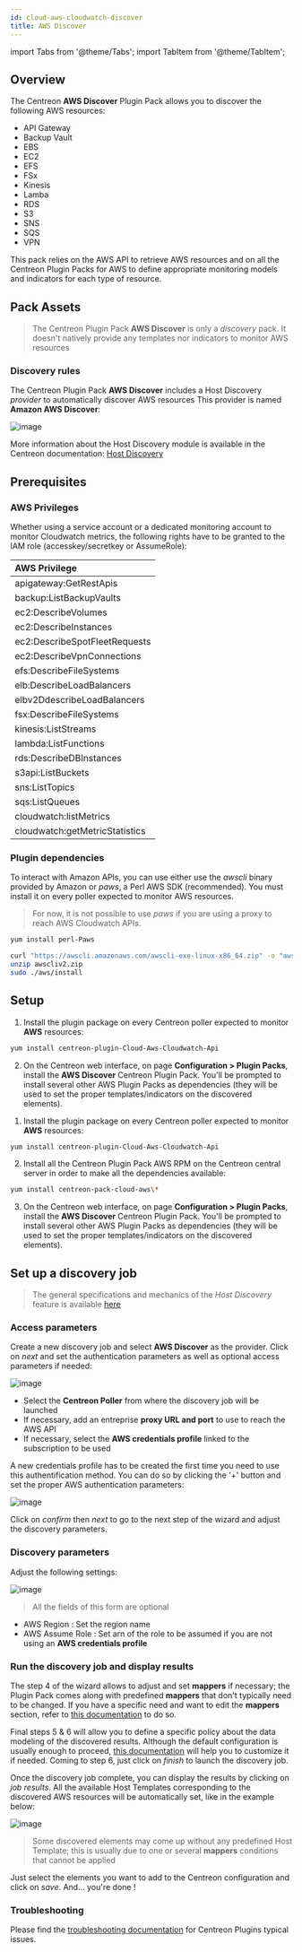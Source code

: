 ```yaml
---
id: cloud-aws-cloudwatch-discover
title: AWS Discover
---
```

import Tabs from '@theme/Tabs';
import TabItem from '@theme/TabItem';


## Overview

The Centreon **AWS Discover** Plugin Pack allows you to discover the following AWS resources:
* API Gateway
* Backup Vault
* EBS
* EC2
* EFS
* FSx
* Kinesis
* Lamba
* RDS
* S3
* SNS
* SQS
* VPN

This pack relies on the AWS API to retrieve AWS resources and on all the Centreon Plugin Packs for AWS to define 
appropriate monitoring models and indicators for each type of resource.

## Pack Assets

> The Centreon Plugin Pack **AWS Discover** is only a *discovery* pack. It doesn't natively provide any templates nor
> indicators to monitor AWS resources

### Discovery rules

The Centreon Plugin Pack **AWS Discover** includes a Host Discovery *provider* to automatically discover AWS resources
This provider is named **Amazon AWS Discover**:

![image](../../../assets/integrations/plugin-packs/procedures/cloud-aws-cloudwatch-discover-provider.png)

More information about the Host Discovery module is available in the Centreon documentation:
[Host Discovery](/docs/monitoring/discovery/hosts-discovery)

## Prerequisites

### AWS Privileges

Whether using a service account or a dedicated monitoring account to monitor Cloudwatch metrics, the following rights have to be granted to the IAM role (accesskey/secretkey or AssumeRole):

| AWS Privilege                  | 
|:-------------------------------|
| apigateway:GetRestApis         |
| backup:ListBackupVaults        |
| ec2:DescribeVolumes            |
| ec2:DescribeInstances          |
| ec2:DescribeSpotFleetRequests  |
| ec2:DescribeVpnConnections     |
| efs:DescribeFileSystems        |
| elb:DescribeLoadBalancers      |
| elbv2DdescribeLoadBalancers    |
| fsx:DescribeFileSystems        |
| kinesis:ListStreams            |
| lambda:ListFunctions           |
| rds:DescribeDBInstances        |
| s3api:ListBuckets              |
| sns:ListTopics                 | 
| sqs:ListQueues                 |
| cloudwatch:listMetrics         | 
| cloudwatch:getMetricStatistics |
### Plugin dependencies

To interact with Amazon APIs, you can use either use the *awscli* binary provided by Amazon or *paws*, a Perl AWS SDK (recommended). You must install it on every poller expected to monitor AWS resources. 

> For now, it is not possible to use *paws* if you are using a proxy to reach AWS Cloudwatch APIs. 

<Tabs groupId="sync">
<TabItem value="perl-Paws-installation" label="perl-Paws-installation">

```bash
yum install perl-Paws
```

</TabItem>
<TabItem value="aws-cli-installation" label="aws-cli-installation">

```bash
curl "https://awscli.amazonaws.com/awscli-exe-linux-x86_64.zip" -o "awscliv2.zip"
unzip awscliv2.zip
sudo ./aws/install
```

</TabItem>
</Tabs>

## Setup 

<Tabs groupId="sync">
<TabItem value="Online License" label="Online License">

1. Install the plugin package on every Centreon poller expected to monitor **AWS** resources:

```bash
yum install centreon-plugin-Cloud-Aws-Cloudwatch-Api
```

2. On the Centreon web interface, on page **Configuration > Plugin Packs**, install the **AWS Discover** Centreon Plugin Pack.
 You'll be prompted to install several other AWS Plugin Packs as dependencies (they will be used to set the proper templates/indicators
on the discovered elements).

</TabItem>
<TabItem value="Offline License" label="Offline License">

1. Install the plugin package on every Centreon poller expected to monitor **AWS** resources:

```bash
yum install centreon-plugin-Cloud-Aws-Cloudwatch-Api
```

2. Install all the Centreon Plugin Pack AWS RPM on the Centreon central server in order
to make all the dependencies available:

```bash
yum install centreon-pack-cloud-aws\*
```

3. On the Centreon web interface, on page **Configuration > Plugin Packs**, install the **AWS Discover** Centreon Plugin Pack.
You'll be prompted to install several other AWS Plugin Packs as dependencies (they will be used to set the proper templates/indicators
on the discovered elements).

</TabItem>
</Tabs>

## Set up a discovery job

> The general specifications and mechanics of the *Host Discovery* feature is available [here](/docs/monitoring/discovery/hosts-discovery)

### Access parameters

Create a new discovery job and select **AWS Discover** as the provider. Click on *next* and set the authentication parameters
as well as optional access parameters if needed:

![image](../../../assets/integrations/plugin-packs/procedures/cloud-aws-cloudwatch-discover-accessparameters.png)

- Select the **Centreon Poller** from where the discovery job will be launched
- If necessary, add an entreprise **proxy URL and port** to use to reach the AWS API
- If necessary, select the **AWS credentials profile** linked to the subscription to be used

A new credentials profile has to be created the first time you need to use this authentification method. You can do so by clicking the '+' button and set the proper AWS
authentication parameters:

![image](../../../assets/integrations/plugin-packs/procedures/cloud-aws-cloudwatch-discover-credentials.png)

Click on *confirm* then *next* to go to the next step of the wizard and adjust the discovery parameters.

### Discovery parameters

Adjust the following settings:

![image](../../../assets/integrations/plugin-packs/procedures/cloud-aws-cloudwatch-discover-discoparameters.png)

> All the fields of this form are optional

- AWS Region : Set the region name
- AWS Assume Role : Set arn of the role to be assumed if you are not using an **AWS credentials profile**

### Run the discovery job and display results

The step 4 of the wizard allows to adjust and set **mappers** if necessary; the Plugin Pack comes along with predefined **mappers** that
don't typically need to be changed. If you have a specific need and want to edit the **mappers** section, refer to 
[this documentation](/docs/monitoring/discovery/hosts-discovery#how-to-use-the-mappers) to do so.

Final steps 5 & 6 will allow you to define a specific policy about the data modeling of the discovered results. Although the default configuration
is usually enough to proceed, [this documentation](/docs/monitoring/discovery/hosts-discovery#define-analysis-and-update-policies) 
will help you to customize it if needed. Coming to step 6, just click on *finish* to launch the discovery job.

Once the discovery job complete, you can display the results by clicking on *job results*. All the available Host Templates
corresponding to the discovered AWS resources will be automatically set, like in the example below:

![image](../../../assets/integrations/plugin-packs/procedures/cloud-aws-cloudwatch-discover-results.png)

> Some discovered elements may come up without any predefined Host Template; this is usually due to one or several **mappers**
> conditions that cannot be applied

Just select the elements you want to add to the Centreon configuration and click on *save*. And... you're done !

### Troubleshooting

Please find the [troubleshooting documentation](../getting-started/how-to-guides/troubleshooting-plugins.md) for Centreon Plugins typical issues.
